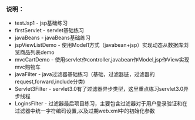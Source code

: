 ### 说明：
* testJsp1 - jsp基础练习
* firstServlet - servlet基础练习
* javaBeans - javaBeans基础练习
* jspViewListDemo - 使用Model1方式（javabean+jsp）实现动态从数据库浏览商品列表demo
* mvcCartDemo - 使用servlet作controller,javabean作Model,jsp作View实现mvc购物车
* javaFilter - java过滤器基础练习（基础，过滤器链，过滤器的request,forward,include分类)
* Servlet3Filter - servlet3.0有了过滤器异步类型，这里重点练习servlet3.0异步线程
* LoginsFilter - 过滤器最后项目练习，主要包含过滤器对于用户登录验证和在过滤器中统一字符编码设置,以及过期web.xml中的初始化参数
